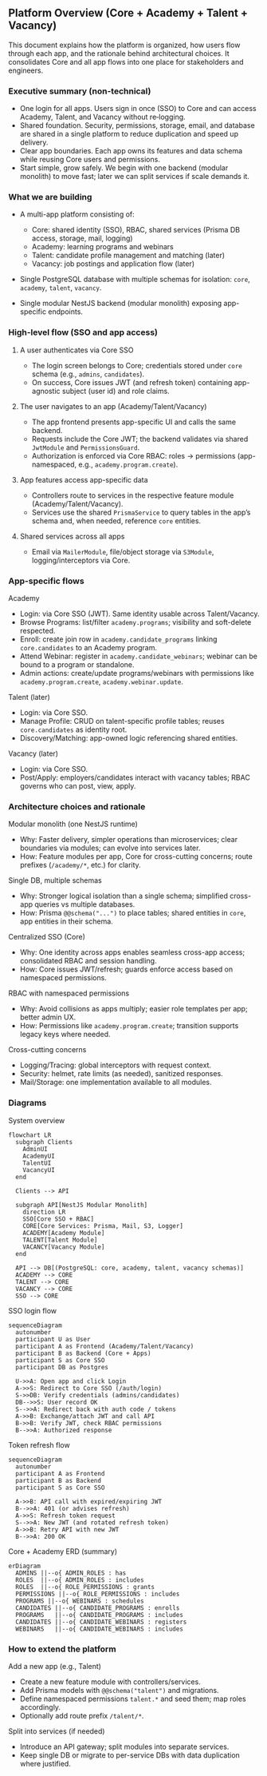 ## Platform Overview (Core + Academy + Talent + Vacancy)

This document explains how the platform is organized, how users flow through each app, and the rationale behind architectural choices. It consolidates Core and all app flows into one place for stakeholders and engineers.

### Executive summary (non-technical)

- One login for all apps. Users sign in once (SSO) to Core and can access Academy, Talent, and Vacancy without re‑logging.
- Shared foundation. Security, permissions, storage, email, and database are shared in a single platform to reduce duplication and speed up delivery.
- Clear app boundaries. Each app owns its features and data schema while reusing Core users and permissions.
- Start simple, grow safely. We begin with one backend (modular monolith) to move fast; later we can split services if scale demands it.

### What we are building

- A multi-app platform consisting of:
  - Core: shared identity (SSO), RBAC, shared services (Prisma DB access, storage, mail, logging)
  - Academy: learning programs and webinars
  - Talent: candidate profile management and matching (later)
  - Vacancy: job postings and application flow (later)

- Single PostgreSQL database with multiple schemas for isolation: `core`, `academy`, `talent`, `vacancy`.
- Single modular NestJS backend (modular monolith) exposing app-specific endpoints.

### High-level flow (SSO and app access)

1) A user authenticates via Core SSO
   - The login screen belongs to Core; credentials stored under `core` schema (e.g., `admins`, `candidates`).
   - On success, Core issues JWT (and refresh token) containing app-agnostic subject (user id) and role claims.

2) The user navigates to an app (Academy/Talent/Vacancy)
   - The app frontend presents app-specific UI and calls the same backend.
   - Requests include the Core JWT; the backend validates via shared `JwtModule` and `PermissionsGuard`.
   - Authorization is enforced via Core RBAC: roles → permissions (app-namespaced, e.g., `academy.program.create`).

3) App features access app-specific data
   - Controllers route to services in the respective feature module (Academy/Talent/Vacancy).
   - Services use the shared `PrismaService` to query tables in the app’s schema and, when needed, reference `core` entities.

4) Shared services across all apps
   - Email via `MailerModule`, file/object storage via `S3Module`, logging/interceptors via Core.

### App-specific flows

Academy
- Login: via Core SSO (JWT). Same identity usable across Talent/Vacancy.
- Browse Programs: list/filter `academy.programs`; visibility and soft-delete respected.
- Enroll: create join row in `academy.candidate_programs` linking `core.candidates` to an Academy program.
- Attend Webinar: register in `academy.candidate_webinars`; webinar can be bound to a program or standalone.
- Admin actions: create/update programs/webinars with permissions like `academy.program.create`, `academy.webinar.update`.

Talent (later)
- Login: via Core SSO.
- Manage Profile: CRUD on talent-specific profile tables; reuses `core.candidates` as identity root.
- Discovery/Matching: app-owned logic referencing shared entities.

Vacancy (later)
- Login: via Core SSO.
- Post/Apply: employers/candidates interact with vacancy tables; RBAC governs who can post, view, apply.

### Architecture choices and rationale

Modular monolith (one NestJS runtime)
- Why: Faster delivery, simpler operations than microservices; clear boundaries via modules; can evolve into services later.
- How: Feature modules per app, Core for cross-cutting concerns; route prefixes (`/academy/*`, etc.) for clarity.

Single DB, multiple schemas
- Why: Stronger logical isolation than a single schema; simplified cross-app queries vs multiple databases.
- How: Prisma `@@schema("...")` to place tables; shared entities in `core`, app entities in their schema.

Centralized SSO (Core)
- Why: One identity across apps enables seamless cross-app access; consolidated RBAC and session handling.
- How: Core issues JWT/refresh; guards enforce access based on namespaced permissions.

RBAC with namespaced permissions
- Why: Avoid collisions as apps multiply; easier role templates per app; better admin UX.
- How: Permissions like `academy.program.create`; transition supports legacy keys where needed.

Cross-cutting concerns
- Logging/Tracing: global interceptors with request context.
- Security: helmet, rate limits (as needed), sanitized responses.
- Mail/Storage: one implementation available to all modules.

### Diagrams

System overview

```mermaid
flowchart LR
  subgraph Clients
    AdminUI
    AcademyUI
    TalentUI
    VacancyUI
  end

  Clients --> API

  subgraph API[NestJS Modular Monolith]
    direction LR
    SSO[Core SSO + RBAC]
    CORE[Core Services: Prisma, Mail, S3, Logger]
    ACADEMY[Academy Module]
    TALENT[Talent Module]
    VACANCY[Vacancy Module]
  end

  API --> DB[(PostgreSQL: core, academy, talent, vacancy schemas)]
  ACADEMY --> CORE
  TALENT --> CORE
  VACANCY --> CORE
  SSO --> CORE
```

SSO login flow

```mermaid
sequenceDiagram
  autonumber
  participant U as User
  participant A as Frontend (Academy/Talent/Vacancy)
  participant B as Backend (Core + Apps)
  participant S as Core SSO
  participant DB as Postgres

  U->>A: Open app and click Login
  A->>S: Redirect to Core SSO (/auth/login)
  S->>DB: Verify credentials (admins/candidates)
  DB-->>S: User record OK
  S-->>A: Redirect back with auth code / tokens
  A->>B: Exchange/attach JWT and call API
  B->>B: Verify JWT, check RBAC permissions
  B-->>A: Authorized response
```

Token refresh flow

```mermaid
sequenceDiagram
  autonumber
  participant A as Frontend
  participant B as Backend
  participant S as Core SSO

  A->>B: API call with expired/expiring JWT
  B-->>A: 401 (or advises refresh)
  A->>S: Refresh token request
  S-->>A: New JWT (and rotated refresh token)
  A->>B: Retry API with new JWT
  B-->>A: 200 OK
```

Core + Academy ERD (summary)

```mermaid
erDiagram
  ADMINS ||--o{ ADMIN_ROLES : has
  ROLES  ||--o{ ADMIN_ROLES : includes
  ROLES  ||--o{ ROLE_PERMISSIONS : grants
  PERMISSIONS ||--o{ ROLE_PERMISSIONS : includes
  PROGRAMS ||--o{ WEBINARS : schedules
  CANDIDATES ||--o{ CANDIDATE_PROGRAMS : enrolls
  PROGRAMS   ||--o{ CANDIDATE_PROGRAMS : includes
  CANDIDATES ||--o{ CANDIDATE_WEBINARS : registers
  WEBINARS   ||--o{ CANDIDATE_WEBINARS : includes
```

### How to extend the platform

Add a new app (e.g., Talent)
- Create a new feature module with controllers/services.
- Add Prisma models with `@@schema("talent")` and migrations.
- Define namespaced permissions `talent.*` and seed them; map roles accordingly.
- Optionally add route prefix `/talent/*`.

Split into services (if needed)
- Introduce an API gateway; split modules into separate services.
- Keep single DB or migrate to per-service DBs with data duplication where justified.


